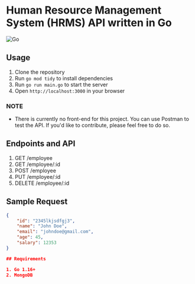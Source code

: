 # Human Resource Management System (HRMS) API written in Go

![Go](https://img.shields.io/badge/go-%2300ADD8.svg?style=for-the-badge&logo=go&logoColor=white)

## Usage

1. Clone the repository
2. Run `go mod tidy` to install dependencies
3. Run `go run main.go` to start the server
4. Open `http://localhost:3000` in your browser

### NOTE

- There is currently no front-end for this project. You can use Postman to test the API. If you'd like to contribute, please feel free to do so.

## Endpoints and API

1. GET /employee
2. GET /employee/:id
3. POST /employee
4. PUT /employee/:id
5. DELETE /employee/:id

## Sample Request

```json
{
    "id": "2345lkjsdfgj3",
    "name": "John Doe",
    "email": "johndoe@gmail.com",
    "age": 45,
    "salary": 12353
}

## Requirements

1. Go 1.16+
2. MongoDB